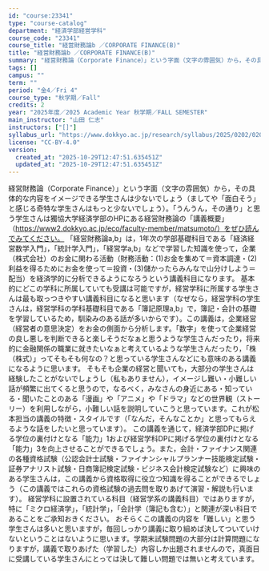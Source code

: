 ```yaml
---
id: "course:23341"
type: "course-catalog"
department: "経済学部経営学科"
course_code: "23341"
course_title: "経営財務論b ／CORPORATE FINANCE(B)"
title: "経営財務論b ／CORPORATE FINANCE(B)"
summary: "経営財務論（Corporate Finance）」という字面（文字の雰囲気）から，その具体的な内容をイメージできる学生さんは少ないでしょう（ましてや「面白そう」と感じる奇特な学生さんはもっと少ないでしょう）。「うんうん，その通り」と思う学生…"
tags: []
campus: ""
term: ""
period: "金4／Fri 4"
course_type: "秋学期／Fall"
credits: 2
year: "2025年度／2025 Academic Year 秋学期／FALL SEMESTER"
main_instructor: "山田 仁志"
instructors: ["[]"]
syllabus_url: "https://www.dokkyo.ac.jp/research/syllabus/2025/0202/0202_23341_ja_JP.html"
license: "CC-BY-4.0"
version:
  created_at: "2025-10-29T12:47:51.635451Z"
  updated_at: "2025-10-29T12:47:51.635451Z"
---
```

経営財務論（Corporate Finance）」という字面（文字の雰囲気）から，その具体的な内容をイメージできる学生さんは少ないでしょう（ましてや「面白そう」と感じる奇特な学生さんはもっと少ないでしょう）。「うんうん，その通り」と思う学生さんは獨協大学経済学部のHPにある経営財務論の「講義概要」（https://www2.dokkyo.ac.jp/eco/faculty-member/matsumoto/）をぜひ読んでみてください。 「経営財務論a,b」は，1年次の学部基礎科目である「経済経営数学入門」，「統計学入門」，「経営学a,b」などで学習した知識を使って，企業（株式会社）のお金に関わる活動（財務活動：(1)お金を集めて＝資本調達・(2)利益を得るためにお金を使って＝投資・(3)儲かったらみんなで山分けしよう＝配当）を経済学的に分析できるようになろうという講義科目になります。 基本的にどこの学科に所属していても受講は可能ですが，経営学科に所属する学生さんは最も取っつきやすい講義科目になると思います（なぜなら，経営学科の学生さんは，経営学科の学科基礎科目である「簿記原理a,b」で，簿記・会計の基礎を学習しているため，馴染みのある話が多いからです）。この講義は，企業経営（経営者の意思決定）をお金の側面から分析します。「数字」を使って企業経営の良し悪しを判断できると楽しそうだなぁと思うような学生さんだったり，将来的に金融関係の職業に就きたいなぁと考えているような学生さんだったり，「株（株式）」ってそもそも何なの？と思っている学生さんなどにも意味のある講義になるように思います。 そもそも企業の経営と聞いても，大部分の学生さんは経験したことがないでしょうし（私もありません），イメージし難い・小難しい話が頻繁に出てくると思うので，なるべく，みなさんの身近にある・知っている・聞いたことのある「漫画」や「アニメ」や「ドラマ」などの世界観（ストーリー）を利用しながら，小難しい話を説明していこうと思っています。これが松本担当の講義の特徴・スタイルです（「なんだ，そんなことか」と思ってもらえるような話をしたいと思っています）。 この講義を通じて，経済学部DPに掲げる学位の裏付けとなる「能力」1および経営学科DPに掲げる学位の裏付けとなる「能力」3を向上させることができるでしょう。また，会計・ファイナンス関連の各種資格試験（公認会計士試験・ファイナンシャルプランナー技能検定試験・証券アナリスト試験・日商簿記検定試験・ビジネス会計検定試験など）に興味のある学生さんは，この講義から資格取得に役立つ知識を得ることができるでしょう（この講義ではこれらの資格試験の過去問を取りあげて演習・解説も行います）。 経営学科に設置されている科目（経営学系の講義科目）ではありますが，特に「ミクロ経済学」，「統計学」，「会計学（簿記も含む）」と関連が深い科目であることをご承知おきください。 おそらくこの講義の内容を「難しい」と思う学生さんは多いと思いますが，毎回しっかり講義に取り組めば決してついていけないということはないように思います。学期末試験問題の大部分は計算問題になりますが，講義で取りあげた（学習した）内容しか出題されませんので，真面目に受講している学生さんにとっては決して難しい問題では無いと考えています。
